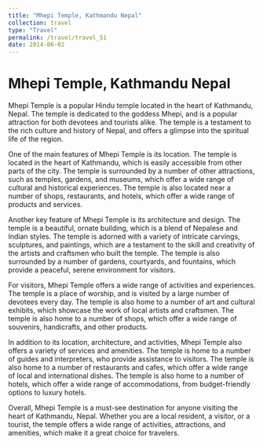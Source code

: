 ```yaml
---
title: "Mhepi Temple, Kathmandu Nepal"
collection: travel
type: "Travel"
permalink: /travel/travel_51
date: 2014-06-02
---
```


# Mhepi Temple, Kathmandu Nepal
Mhepi Temple is a popular Hindu temple located in the heart of Kathmandu, Nepal. The temple is dedicated to the goddess Mhepi, and is a popular attraction for both devotees and tourists alike. The temple is a testament to the rich culture and history of Nepal, and offers a glimpse into the spiritual life of the region.

One of the main features of Mhepi Temple is its location. The temple is located in the heart of Kathmandu, which is easily accessible from other parts of the city. The temple is surrounded by a number of other attractions, such as temples, gardens, and museums, which offer a wide range of cultural and historical experiences. The temple is also located near a number of shops, restaurants, and hotels, which offer a wide range of products and services.

Another key feature of Mhepi Temple is its architecture and design. The temple is a beautiful, ornate building, which is a blend of Nepalese and Indian styles. The temple is adorned with a variety of intricate carvings, sculptures, and paintings, which are a testament to the skill and creativity of the artists and craftsmen who built the temple. The temple is also surrounded by a number of gardens, courtyards, and fountains, which provide a peaceful, serene environment for visitors.

For visitors, Mhepi Temple offers a wide range of activities and experiences. The temple is a place of worship, and is visited by a large number of devotees every day. The temple is also home to a number of art and cultural exhibits, which showcase the work of local artists and craftsmen. The temple is also home to a number of shops, which offer a wide range of souvenirs, handicrafts, and other products.

In addition to its location, architecture, and activities, Mhepi Temple also offers a variety of services and amenities. The temple is home to a number of guides and interpreters, who provide assistance to visitors. The temple is also home to a number of restaurants and cafes, which offer a wide range of local and international dishes. The temple is also home to a number of hotels, which offer a wide range of accommodations, from budget-friendly options to luxury hotels.

Overall, Mhepi Temple is a must-see destination for anyone visiting the heart of Kathmandu, Nepal. Whether you are a local resident, a visitor, or a tourist, the temple offers a wide range of activities, attractions, and amenities, which make it a great choice for travelers.

